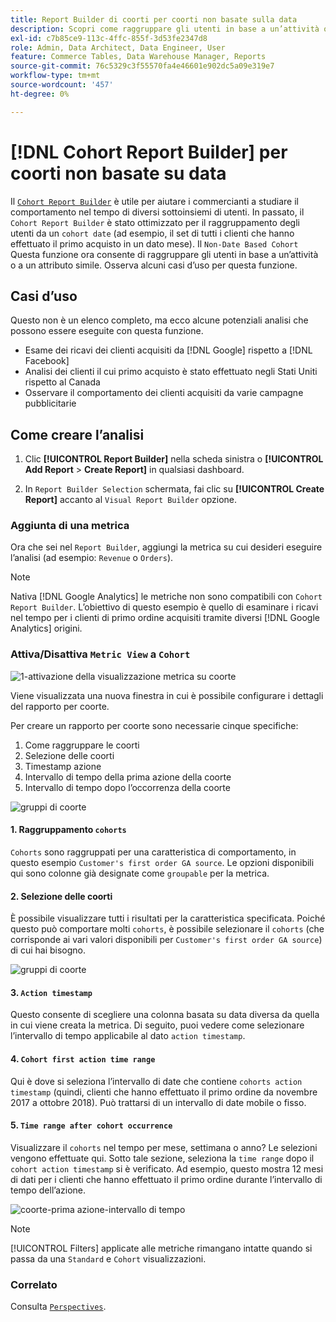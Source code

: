 ```yaml
---
title: Report Builder di coorti per coorti non basate sulla data
description: Scopri come raggruppare gli utenti in base a un’attività o un attributo simile.
exl-id: c7b85ce9-113c-4ffc-855f-3d53fe2347d8
role: Admin, Data Architect, Data Engineer, User
feature: Commerce Tables, Data Warehouse Manager, Reports
source-git-commit: 76c5329c3f55570fa4e46601e902dc5a09e319e7
workflow-type: tm+mt
source-wordcount: '457'
ht-degree: 0%

---
```


# [!DNL Cohort Report Builder] per coorti non basate su data

Il [`Cohort Report Builder`](../dev-reports/cohort-rpt-bldr.md) è utile per aiutare i commercianti a studiare il comportamento nel tempo di diversi sottoinsiemi di utenti. In passato, il `Cohort Report Builder` è stato ottimizzato per il raggruppamento degli utenti da un `cohort date` (ad esempio, il set di tutti i clienti che hanno effettuato il primo acquisto in un dato mese). Il `Non-Date Based Cohort` Questa funzione ora consente di raggruppare gli utenti in base a un’attività o a un attributo simile. Osserva alcuni casi d’uso per questa funzione.

## Casi d’uso

Questo non è un elenco completo, ma ecco alcune potenziali analisi che possono essere eseguite con questa funzione.

* Esame dei ricavi dei clienti acquisiti da [!DNL Google] rispetto a [!DNL Facebook]
* Analisi dei clienti il cui primo acquisto è stato effettuato negli Stati Uniti rispetto al Canada
* Osservare il comportamento dei clienti acquisiti da varie campagne pubblicitarie

## Come creare l’analisi

1. Clic **[!UICONTROL Report Builder]** nella scheda sinistra o **[!UICONTROL Add Report** > **Create Report]** in qualsiasi dashboard.

1. In `Report Builder Selection` schermata, fai clic su **[!UICONTROL Create Report]** accanto al `Visual Report Builder` opzione.

### Aggiunta di una metrica

Ora che sei nel `Report Builder`, aggiungi la metrica su cui desideri eseguire l’analisi (ad esempio: `Revenue` o `Orders`).

>[!NOTE]
>
>Nativa [!DNL Google Analytics] le metriche non sono compatibili con `Cohort Report Builder`. L’obiettivo di questo esempio è quello di esaminare i ricavi nel tempo per i clienti di primo ordine acquisiti tramite diversi [!DNL Google Analytics] origini.

### Attiva/Disattiva `Metric View` a `Cohort`

![1-attivazione della visualizzazione metrica su coorte](../../assets/1-toggle-metric-view-to-cohort.png)

Viene visualizzata una nuova finestra in cui è possibile configurare i dettagli del rapporto per coorte.

Per creare un rapporto per coorte sono necessarie cinque specifiche:

1. Come raggruppare le coorti
1. Selezione delle coorti
1. Timestamp azione
1. Intervallo di tempo della prima azione della coorte
1. Intervallo di tempo dopo l’occorrenza della coorte

![gruppi di coorte](../../assets/2-cohort-groups.png)<!--{: width="200" height="224"}-->



#### 1. Raggruppamento `cohorts`

`Cohorts` sono raggruppati per una caratteristica di comportamento, in questo esempio `Customer's first order GA source`. Le opzioni disponibili qui sono colonne già designate come `groupable` per la metrica.

#### 2. Selezione delle coorti

È possibile visualizzare tutti i risultati per la caratteristica specificata. Poiché questo può comportare molti `cohorts`, è possibile selezionare il `cohorts` (che corrisponde ai vari valori disponibili per `Customer's first order GA source`) di cui hai bisogno.

![gruppi di coorte](../../assets/4-cohort-groups.png)<!--{: width="300" height="338"}-->

#### 3. `Action timestamp`

Questo consente di scegliere una colonna basata su data diversa da quella in cui viene creata la metrica. Di seguito, puoi vedere come selezionare l’intervallo di tempo applicabile al dato `action timestamp`.

#### 4. `Cohort first action time range`

Qui è dove si seleziona l’intervallo di date che contiene `cohorts action timestamp` (quindi, clienti che hanno effettuato il primo ordine da novembre 2017 a ottobre 2018). Può trattarsi di un intervallo di date mobile o fisso.

#### 5. `Time range after cohort occurrence`

Visualizzare il `cohorts` nel tempo per mese, settimana o anno? Le selezioni vengono effettuate qui. Sotto tale sezione, seleziona la `time range` dopo il `cohort action timestamp` si è verificato. Ad esempio, questo mostra 12 mesi di dati per i clienti che hanno effettuato il primo ordine durante l’intervallo di tempo dell’azione.

![coorte-prima azione-intervallo di tempo](../../assets/5-cohort-first-action-time-range.png)<!--{: width="400" height="557"}-->

>[!NOTE]
>
>[!UICONTROL Filters] applicate alle metriche rimangano intatte quando si passa da una `Standard` e `Cohort` visualizzazioni.

### Correlato

Consulta [`Perspectives`](../../data-analyst/dev-reports/cohort-rpt-bldr.md).
